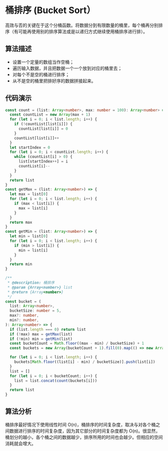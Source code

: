 # 桶排序 (Bucket Sort）

高效与否的关键在于这个分桶函数。将数据分到有限数量的桶里，每个桶再分别排序（有可能再使用别的排序算法或是以递归方式继续使用桶排序进行排）。

## 算法描述

- 设置一个定量的数组当作空桶；
- 遍历输入数据，并且把数据一个一个放到对应的桶里去；
- 对每个不是空的桶进行排序；
- 从不是空的桶里把排好序的数据拼接起来。

## 代码演示

```ts
const count = (list: Array<number>, max: number = 100): Array<number> => {
  const countList = new Array(max + 1)
  for (let i = 0; i < list.length; i++) {
    if (!countList[list[i]]) {
      countList[list[i]] = 0
    }
    countList[list[i]]++
  }
  let startIndex = 0
  for (let i = 0; i < countList.length; i++) {
    while (countList[i] > 0) {
      list[startIndex++] = i
      countList[i]--
    }
  }
  return list
}
const getMax = (list: Array<number>) => {
  let max = list[0]
  for (let i = 0; i < list.length; i++) {
    if (max < list[i]) {
      max = list[i]
    }
  }
  return max
}
const getMin = (list: Array<number>) => {
  let min = list[0]
  for (let i = 0; i < list.length; i++) {
    if (min > list[i]) {
      min = list[i]
    }
  }
  return min
}

/**
 * @description: 桶排序
 * @param {Array<number>} list
 * @return {Array<number>}
 */
const bucket = (
  list: Array<number>,
  bucketSize: number = 5,
  max?: number,
  min?: number,
): Array<number> => {
  if (list.length === 0) return list
  if (!max) max = getMax(list)
  if (!min) min = getMin(list)
  const bucketCount = Math.floor((max - min) / bucketSize) + 1
  const buckets = new Array(bucketCount + 1).fill(0).map(() => new Array(0))

  for (let i = 0; i < list.length; i++) {
    buckets[Math.floor((list[i] - min) / bucketSize)].push(list[i])
  }
  list = []
  for (let i = 0; i < bucketCount; i++) {
    list = list.concat(count(buckets[i]))
  }
  return list
}
```

## 算法分析

桶排序最好情况下使用线性时间 O(n)，桶排序的时间复杂度，取决与对各个桶之间数据进行排序的时间复杂度，因为其它部分的时间复杂度都为 O(n)。很显然，桶划分的越小，各个桶之间的数据越少，排序所用的时间也会越少。但相应的空间消耗就会增大。
